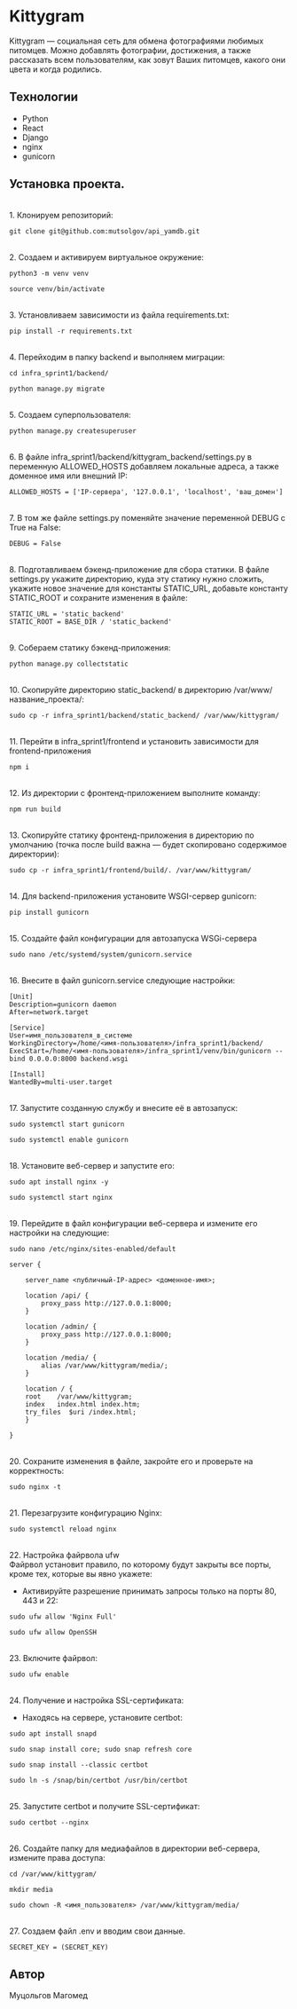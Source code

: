 # Kittygram

Kittygram — социальная сеть для обмена фотографиями любимых питомцев. 
Можно добавлять фотографии, достижения, а также рассказать всем пользователям, как зовут Ваших питомцев, какого они цвета и когда родились.

## Технологии
- Python
- React
- Django
- nginx
- gunicorn

## Установка проекта.
<br>1. Клонируем репозиторий:
```
git clone git@github.com:mutsolgov/api_yamdb.git
```

<br>2. Создаем и активируем виртуальное окружение:
```
python3 -m venv venv
```
```
source venv/bin/activate
```

<br>3. Установливаем зависимости из файла requirements.txt:
```
pip install -r requirements.txt 
```

<br>4. Перейходим в папку backend и выполняем миграции:
```
cd infra_sprint1/backend/
```
```
python manage.py migrate
```

<br>5. Создаем суперпользователя:
```
python manage.py createsuperuser
```

<br>6. В файле infra_sprint1/backend/kittygram_backend/settings.py в переменную ALLOWED_HOSTS добавляем локальные адреса, а также доменное имя или внешний IP:
```
ALLOWED_HOSTS = ['IP-сервера', '127.0.0.1', 'localhost', 'ваш_домен']
```

<br>7. В том же файле settings.py поменяйте значение переменной DEBUG с True на False:
```
DEBUG = False
```
<br>8. Подготавливаем бэкенд-приложение для сбора статики. В файле settings.py укажите директорию, куда эту статику нужно сложить,
укажите новое значение для константы STATIC_URL, добавьте константу STATIC_ROOT и
сохраните изменения в файле:
```
STATIC_URL = 'static_backend'
STATIC_ROOT = BASE_DIR / 'static_backend' 
```
<br> 9. Собераем статику бэкенд-приложения:
```
python manage.py collectstatic
```
<br> 10. Скопируйте директорию static_backend/ в директорию /var/www/название_проекта/:
```
sudo cp -r infra_sprint1/backend/static_backend/ /var/www/kittygram/
```

<br>11. Перейти в infra_sprint1/frontend и установить зависимости для frontend-приложения
```
npm i
```
<br> 12. Из директории с фронтенд-приложением выполните команду:
```
npm run build
```

<br> 13. Скопируйте статику фронтенд-приложения в директорию по умолчанию (точка после build важна — будет скопировано содержимое директории):

```
sudo cp -r infra_sprint1/frontend/build/. /var/www/kittygram/
``````


<br>14. Для backend-приложения установите WSGI-сервер gunicorn:
```
pip install gunicorn
```

<br>15. Создайте файл конфигурации для автозапуска WSGi-сервера
```
sudo nano /etc/systemd/system/gunicorn.service
```

<br>16. Внесите в файл gunicorn.service следующие настройки:
```
[Unit]
Description=gunicorn daemon 
After=network.target 

[Service]
User=имя_пользователя_в_системе
WorkingDirectory=/home/<имя-пользователя>/infra_sprint1/backend/
ExecStart=/home/<имя-пользователя>/infra_sprint1/venv/bin/gunicorn --bind 0.0.0.0:8000 backend.wsgi

[Install]
WantedBy=multi-user.target 
```

<br>17. Запустите созданную службу и внесите её в автозапуск:
```
sudo systemctl start gunicorn
```
```
sudo systemctl enable gunicorn
```

<br>18. Установите веб-сервер и запустите его:
```
sudo apt install nginx -y
```
```
sudo systemctl start nginx 
```
<br>19. Перейдите в файл конфигурации веб-сервера и измените его настройки на следующие:
```
sudo nano /etc/nginx/sites-enabled/default 
```
```
server {

    server_name <публичный-IP-адрес> <доменное-имя>;

    location /api/ {
        proxy_pass http://127.0.0.1:8000;
    }

    location /admin/ {
        proxy_pass http://127.0.0.1:8000;
    }

    location /media/ {
        alias /var/www/kittygram/media/;
    }

    location / {
    root    /var/www/kittygram;
    index   index.html index.htm;
    try_files  $uri /index.html;
    }

}
```
<br>20. Сохраните изменения в файле, закройте его и проверьте на корректность:
```
sudo nginx -t
```
<br>21. Перезагрузите конфигурацию Nginx:
```
sudo systemctl reload nginx
```

<br>22. Настройка файрвола ufw
<br> Файрвол установит правило, по которому будут закрыты все порты, кроме тех, которые
вы явно укажете:


- Активируйте разрешение принимать запросы только на порты 80, 443 и 22:
```
sudo ufw allow 'Nginx Full'
```
```
sudo ufw allow OpenSSH
```
<br>23. Включите файрвол:
```
sudo ufw enable
```
<br> 24. Получение и настройка SSL-сертификата:
- Находясь на сервере, установите certbot:
```
sudo apt install snapd

sudo snap install core; sudo snap refresh core

sudo snap install --classic certbot

sudo ln -s /snap/bin/certbot /usr/bin/certbot
```
<br> 25. Запустите certbot и получите SSL-сертификат:
```
sudo certbot --nginx
```

<br>26. Создайте папку для медиафайлов в директории веб-сервера, измените права доступа:
```
cd /var/www/kittygram/
```
```
mkdir media
```
```
sudo chown -R <имя_пользователя> /var/www/kittygram/media/
```
<br> 27. Создаем файл .env и вводим свои данные.
```
SECRET_KEY = (SECRET_KEY)
```

## Автор
Муцольгов Магомед
